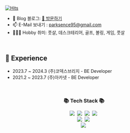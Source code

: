 
<br>

[![Hits](https://hits.seeyoufarm.com/api/count/incr/badge.svg?url=https%3A%2F%2Fgithub.com%2Fmacjjuni&count_bg=%23FF5050&title_bg=%23555555&icon=&icon_color=%23E7E7E7&title=View&edge_flat=false)](https://hits.seeyoufarm.com)

- 🌲 Blog 블로그: [🔗 방문하기](https://parksence.tistory.com/)
- 📫 E-Mail 보내기 : parksence95@gmail.com
- 🤾🏻‍♂️ Hobby 취미: 풋살, 데스크테리어, 골프, 볼링, 게임, 풋살

<br>

## 🌳 Experience

- 2023.7 ~ 2024.3 (주)코덱스브리지 - BE Developer
- 2021.2 ~ 2023.7  (주)아카넷 - BE Developer

<br>

<h3 align="center">📚 Tech Stack 📚</h3>
<p align="center">
  <img src="https://img.shields.io/badge/Java-007396?style=flat-square&logo=Java&logoColor=white"/></a>&nbsp
  <img src="https://img.shields.io/badge/Python-3766AB?style=flat-square&logo=Python&logoColor=white"/></a>&nbsp 
  <img src="https://img.shields.io/badge/Javascript-ffb13b?style=flat-square&logo=javascript&logoColor=white"/></a>&nbsp 
  <img src="https://img.shields.io/badge/HTML5-E34F26?style=flat-square&logo=HTML5&logoColor=white"/></a>&nbsp 
  <br>
  <img src="https://img.shields.io/badge/Spring-6DB33F?style=flat-square&logo=Spring&logoColor=white"/></a>&nbsp
  <img src="https://img.shields.io/badge/SpringBoot-6DB33F?style=flat-square&logo=SpringBoot&logoColor=white"/></a>&nbsp 
  <br>
  <img src="https://img.shields.io/badge/Mysql-E6B91E?style=flat-square&logo=MySql&logoColor=white"/></a>&nbsp
</p>


